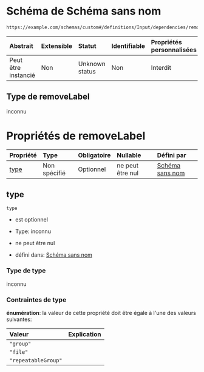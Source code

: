 # Schéma de Schéma sans nom

```txt
https://example.com/schemas/custom#/definitions/Input/dependencies/removeLabel
```



| Abstrait            | Extensible | Statut         | Identifiable | Propriétés personnalisées | Propriétés Additionnelles | Limites d'accès | Défini dans                                                                        |
| :------------------ | :--------- | :------------- | :----------- | :------------------------ | :------------------------ | :-------------- | :--------------------------------------------------------------------------------- |
| Peut être instancié | Non        | Unknown status | Non          | Interdit                  | Autorisé                  | aucun           | [FRW.form.schema.json\*](../out/FRW.form.schema.json "ouvrir le schéma d'origine") |

## Type de removeLabel

inconnu

# Propriétés de removeLabel

| Propriété     | Type         | Obligatoire | Nullable         | Défini par                                                                                                                                                                            |
| :------------ | :----------- | :---------- | :--------------- | :------------------------------------------------------------------------------------------------------------------------------------------------------------------------------------ |
| [type](#type) | Non spécifié | Optionnel   | ne peut être nul | [Schéma sans nom](frw-definitions-input-dependencies-removelabel-properties-type.md "https://example.com/schemas/custom#/definitions/Input/dependencies/removeLabel/properties/type") |

## type



`type`

*   est optionnel

*   Type: inconnu

*   ne peut être nul

*   défini dans: [Schéma sans nom](frw-definitions-input-dependencies-removelabel-properties-type.md "https://example.com/schemas/custom#/definitions/Input/dependencies/removeLabel/properties/type")

### Type de type

inconnu

### Contraintes de type

**énumération**: la valeur de cette propriété doit être égale à l'une des valeurs suivantes:

| Valeur              | Explication |
| :------------------ | :---------- |
| `"group"`           |             |
| `"file"`            |             |
| `"repeatableGroup"` |             |
